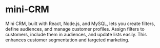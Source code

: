 # mini-CRM
Mini CRM, built with React, Node.js, and MySQL, lets you create filters, define audiences, and manage customer profiles. Assign filters to customers, include them in audiences, and update lists easily. This enhances customer segmentation and targeted marketing.

